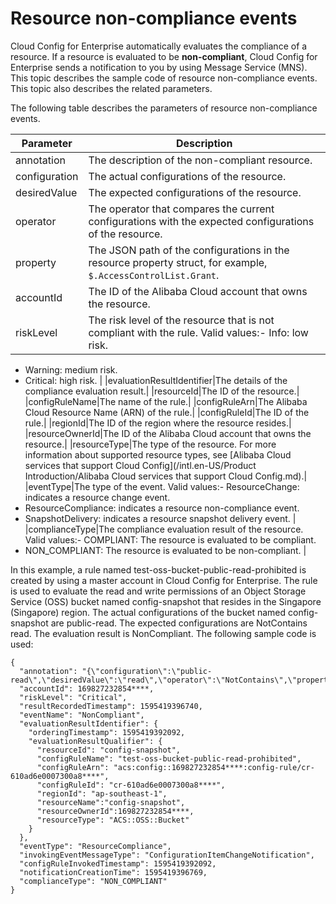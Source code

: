 # Resource non-compliance events

Cloud Config for Enterprise automatically evaluates the compliance of a resource. If a resource is evaluated to be **non-compliant**, Cloud Config for Enterprise sends a notification to you by using Message Service \(MNS\). This topic describes the sample code of resource non-compliance events. This topic also describes the related parameters.

The following table describes the parameters of resource non-compliance events.

|Parameter|Description|
|---------|-----------|
|annotation|The description of the non-compliant resource.|
|configuration|The actual configurations of the resource.|
|desiredValue|The expected configurations of the resource.|
|operator|The operator that compares the current configurations with the expected configurations of the resource.|
|property|The JSON path of the configurations in the resource property struct, for example, `$.AccessControlList.Grant`.|
|accountId|The ID of the Alibaba Cloud account that owns the resource.|
|riskLevel|The risk level of the resource that is not compliant with the rule. Valid values:-   Info: low risk.
-   Warning: medium risk.
-   Critical: high risk. |
|evaluationResultIdentifier|The details of the compliance evaluation result.|
|resourceId|The ID of the resource.|
|configRuleName|The name of the rule.|
|configRuleArn|The Alibaba Cloud Resource Name \(ARN\) of the rule.|
|configRuleId|The ID of the rule.|
|regionId|The ID of the region where the resource resides.|
|resourceOwnerId|The ID of the Alibaba Cloud account that owns the resource.|
|resourceType|The type of the resource. For more information about supported resource types, see [Alibaba Cloud services that support Cloud Config](/intl.en-US/Product Introduction/Alibaba Cloud services that support Cloud Config.md).|
|eventType|The type of the event. Valid values:-   ResourceChange: indicates a resource change event.
-   ResourceCompliance: indicates a resource non-compliance event.
-   SnapshotDelivery: indicates a resource snapshot delivery event. |
|complianceType|The compliance evaluation result of the resource. Valid values:-   COMPLIANT: The resource is evaluated to be compliant.
-   NON\_COMPLIANT: The resource is evaluated to be non-compliant. |

In this example, a rule named test-oss-bucket-public-read-prohibited is created by using a master account in Cloud Config for Enterprise. The rule is used to evaluate the read and write permissions of an Object Storage Service \(OSS\) bucket named config-snapshot that resides in the Singapore \(Singapore\) region. The actual configurations of the bucket named config-snapshot are public-read. The expected configurations are NotContains read. The evaluation result is NonCompliant. The following sample code is used:

```
{
  "annotation": "{\"configuration\":\"public-read\",\"desiredValue\":\"read\",\"operator\":\"NotContains\",\"property\":\"$.AccessControlList.Grant\"}",
  "accountId": 169827232854****,
  "riskLevel": "Critical",
  "resultRecordedTimestamp": 1595419396740,
  "eventName": "NonCompliant",
  "evaluationResultIdentifier": {
    "orderingTimestamp": 1595419392092,
    "evaluationResultQualifier": {
      "resourceId": "config-snapshot",
      "configRuleName": "test-oss-bucket-public-read-prohibited",
      "configRuleArn": "acs:config::169827232854****:config-rule/cr-610ad6e0007300a8****",
      "configRuleId": "cr-610ad6e0007300a8****",
      "regionId": "ap-southeast-1",
      "resourceName":"config-snapshot",
      "resourceOwnerId":169827232854****,
      "resourceType": "ACS::OSS::Bucket"
    }
  },
  "eventType": "ResourceCompliance",
  "invokingEventMessageType": "ConfigurationItemChangeNotification",
  "configRuleInvokedTimestamp": 1595419392092,
  "notificationCreationTime": 1595419396769,
  "complianceType": "NON_COMPLIANT"
}
```

